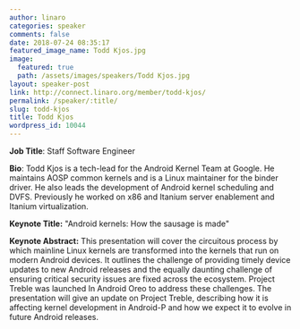 ```yaml
---
author: linaro
categories: speaker
comments: false
date: 2018-07-24 08:35:17
featured_image_name: Todd Kjos.jpg
image:
  featured: true
  path: /assets/images/speakers/Todd Kjos.jpg
layout: speaker-post
link: http://connect.linaro.org/member/todd-kjos/
permalink: /speaker/:title/
slug: todd-kjos
title: Todd Kjos
wordpress_id: 10044
---
```


**Job Title**: Staff Software Engineer

**Bio**: Todd Kjos is a tech-lead for the Android Kernel Team at Google. He maintains AOSP common kernels and is a Linux maintainer for the binder driver. He also leads the development of Android kernel scheduling and DVFS. Previously he worked on x86 and Itanium server enablement and Itanium virtualization.

**Keynote Title:** "Android kernels: How the sausage is made"

**Keynote Abstract:** This presentation will cover the circuitous process by which mainline Linux kernels are transformed into the kernels that run on modern Android devices. It outlines the challenge of providing timely device updates to new Android releases and the equally daunting challenge of ensuring critical security issues are fixed across the ecosystem. Project Treble was launched In Android Oreo to address these challenges. The presentation will give an update on Project Treble, describing how it is affecting kernel development in Android-P and how we expect it to evolve in future Android releases.